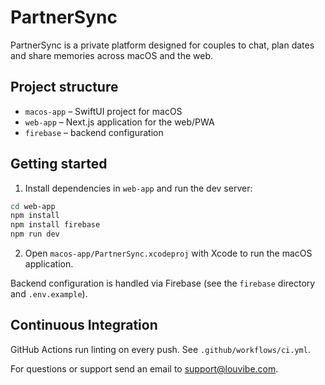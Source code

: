 # PartnerSync

PartnerSync is a private platform designed for couples to chat, plan dates and share memories across macOS and the web.

## Project structure

- `macos-app` – SwiftUI project for macOS
- `web-app` – Next.js application for the web/PWA
- `firebase` – backend configuration

## Getting started

1. Install dependencies in `web-app` and run the dev server:

```bash
cd web-app
npm install
npm install firebase
npm run dev
```

2. Open `macos-app/PartnerSync.xcodeproj` with Xcode to run the macOS application.

Backend configuration is handled via Firebase (see the `firebase` directory and `.env.example`).

## Continuous Integration

GitHub Actions run linting on every push. See `.github/workflows/ci.yml`.

For questions or support send an email to [support@louvibe.com](mailto:support@louvibe.com).
